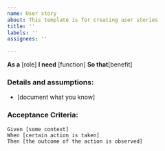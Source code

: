 ```yaml
---
name: User story
about: This template is for creating user stories
title: ''
labels: ''
assignees: ''

---
```


**As a** [role]
**I need** [function]
**So that**[benefit]

### Details and assumptions:
* [document what you know]
### Acceptance Criteria:

```gherkin
Given [some context]
When [certain action is taken]
Then [the outcome of the action is observed]
```
